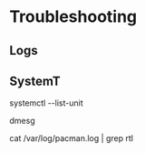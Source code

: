 # Troubleshooting

## Logs

## SystemT

systemctl --list-unit

dmesg

cat /var/log/pacman.log | grep rtl
